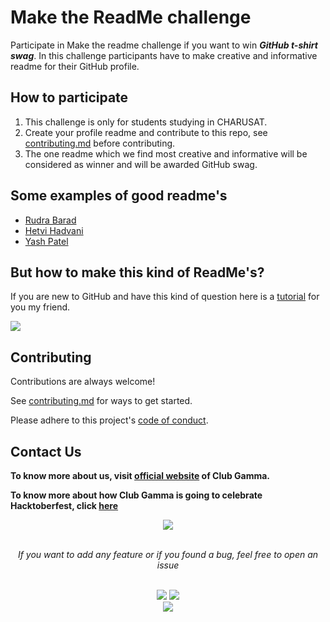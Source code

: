 
# Make the ReadMe challenge

Participate in Make the readme challenge if you want to win ***GitHub t-shirt swag***.
In this challenge participants have to make creative and informative readme for their GitHub profile.






## How to participate

1. This challenge is only for students studying in CHARUSAT.
2. Create your profile readme and contribute to this repo, see [contributing.md](https://github.com/clubgamma/Make-the-ReadMe-challenge/blob/main/CONTRIBUTING.md) before contributing.
3. The one readme which we find most creative and informative will be considered as winner and will be awarded GitHub swag.

  
## Some examples of good readme's

- [Rudra Barad](https://github.com/rudrabarad/rudrabarad/blob/master/README.md)
- [Hetvi Hadvani](https://github.com/Hetvi07/Hetvi07/blob/main/README.md)
- [Yash Patel](https://github.com/yashpatel458/yashpatel458/blob/main/README.md)




  
## But how to make this kind of ReadMe's?

If you are new to GitHub and have this kind of question here is a [tutorial](https://www.youtube.com/watch?v=LooNWF67jrk) for you my friend.

![](https://i.kym-cdn.com/entries/icons/original/000/029/827/cover5.jpg)

  
## Contributing

Contributions are always welcome!

See [contributing.md](https://github.com/clubgamma/Make-the-ReadMe-challenge/blob/main/CONTRIBUTING.md) for ways to get started.

Please adhere to this project's [code of conduct]().

  
## Contact Us

**To know more about us, visit [official website](https://clubgamma.github.io/) of Club Gamma.**

**To know more about how Club Gamma is going to celebrate Hacktoberfest, click [here](https://clubgamma.github.io/hacktoberfest2021/)**


<p align="center">
  <img src="https://24.media.tumblr.com/4988837daade2ca54f40e1b8abc5b038/tumblr_mztezamS8s1qm9fxho1_500.gif" />
</p>

<br>
<div align="center">  
<i>If you want to add any feature or if you found a bug, feel free to open an issue</i><br><br>

![](https://img.shields.io/badge/Star-If_Liked-%23FF0000.svg?&style=flat&logoColor=white&color=white)
![](https://img.shields.io/badge/Fork-If_you_found_interesting-%23FF0000.svg?&style=flat&logoColor=white&color=white)<br>
<a href="https://github.com/clubgamma/spotify-web-clone/issues/new"><img src="https://img.shields.io/badge/Query-Ask_Us_Anything-blue"/></a><br>
<br>

</div>
